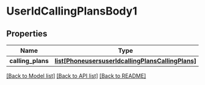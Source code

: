 # UserIdCallingPlansBody1

## Properties
Name | Type | Description | Notes
------------ | ------------- | ------------- | -------------
**calling_plans** | [**list[PhoneusersuserIdcallingPlansCallingPlans]**](PhoneusersuserIdcallingPlansCallingPlans.md) |  | [optional] 

[[Back to Model list]](../README.md#documentation-for-models) [[Back to API list]](../README.md#documentation-for-api-endpoints) [[Back to README]](../README.md)

